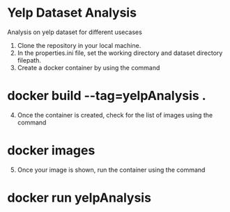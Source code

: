 # Yelp Dataset Analysis
Analysis on yelp dataset for different usecases

1. Clone the repository in your local machine.
2. In the properties.ini file, set the working directory and dataset directory filepath.
3. Create a docker container by using the command 
#                           docker build --tag=yelpAnalysis .
4. Once the container is created, check for the list of images using the command
#                           docker images
5. Once your image is shown, run the container using the command
#                           docker run yelpAnalysis
